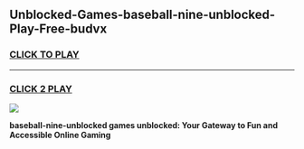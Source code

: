 
## Unblocked-Games-baseball-nine-unblocked-Play-Free-budvx
<h3>
<a href="https://premium76.site?title=baseball-nine-unblocked&ref=18A1">CLICK TO PLAY</a></h3>
<hr>

<h3>
<a href="https://premium76.site?title=baseball-nine-unblocked&ref=18A1">CLICK 2 PLAY</a>
  
</h3>

<a href="https://premium76.site?title=baseball-nine-unblocked&ref=18A1"><img src="https://clearcache.store/games.png"></a>


**baseball-nine-unblocked games unblocked: Your Gateway to Fun and Accessible Online Gaming**
